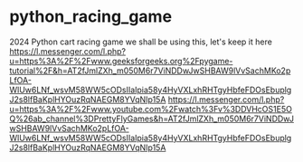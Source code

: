 # python_racing_game
2024 Python cart racing game 
we shall be using this, let's keep it here
https://l.messenger.com/l.php?u=https%3A%2F%2Fwww.geeksforgeeks.org%2Fpygame-tutorial%2F&h=AT2fJmlZXh_m050M6r7ViNDDwJwSHBAW9lVvSachMKo2pLfOA-WlUw6LNf_wsvM58WW5cODsIIaIpia58y4HyVXLxhRHTgyHbfeFDOsEbuplgJ2s8lfBaKplHYOuzRqNAEGM8YVqNIp15A
https://l.messenger.com/l.php?u=https%3A%2F%2Fwww.youtube.com%2Fwatch%3Fv%3DDVHcOS1E5OQ%26ab_channel%3DPrettyFlyGames&h=AT2fJmlZXh_m050M6r7ViNDDwJwSHBAW9lVvSachMKo2pLfOA-WlUw6LNf_wsvM58WW5cODsIIaIpia58y4HyVXLxhRHTgyHbfeFDOsEbuplgJ2s8lfBaKplHYOuzRqNAEGM8YVqNIp15A
